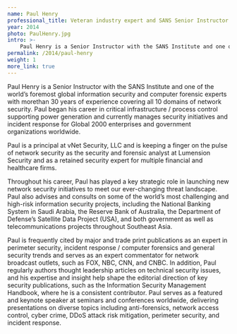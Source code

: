 ```yaml
---
name: Paul Henry
professional_title: Veteran industry expert and SANS Senior Instructor
year: 2014
photo: PaulHenry.jpg
intro: >-
    Paul Henry is a Senior Instructor with the SANS Institute and one of the world's foremost global information security and computer forensic experts with more than 30 years of experience covering all 10 domains of network security.
permalink: /2014/paul-henry
weight: 1
more_link: true
---
```


Paul Henry is a Senior Instructor with the SANS Institute and one of the world’s foremost global information security and computer forensic experts with morethan 30 years of experience covering all 10 domains of network security. Paul began his career in critical infrastructure / process control supporting power generation and currently manages security initiatives and incident response for Global 2000 enterprises and government organizations worldwide.

Paul is a principal at vNet Security, LLC and is keeping a finger on the pulse of network security as the security and forensic analyst at Lumension Security and as a retained security expert for multiple financial and healthcare firms.

Throughout his career, Paul has played a key strategic role in launching new network security initiatives to meet our ever-changing threat landscape. Paul also advises and consults on some of the world’s most challenging and high-risk information security projects, including the National Banking System in Saudi Arabia, the Reserve Bank of Australia, the Department of Defense’s Satellite Data Project (USA), and both government as well as telecommunications projects throughout Southeast Asia.

Paul is frequently cited by major and trade print publications as an expert in perimeter security, incident response / computer forensics and general security trends and serves as an expert commentator for network broadcast outlets, such as FOX, NBC, CNN, and CNBC. In addition, Paul regularly authors thought leadership articles on technical security issues, and his expertise and insight help shape the editorial direction of key security publications, such as the Information Security Management Handbook, where he is a consistent contributor. Paul serves as a featured and keynote speaker at seminars and conferences worldwide, delivering presentations on diverse topics including anti-forensics, network access control, cyber crime, DDoS attack risk mitigation, perimeter security, and incident response.